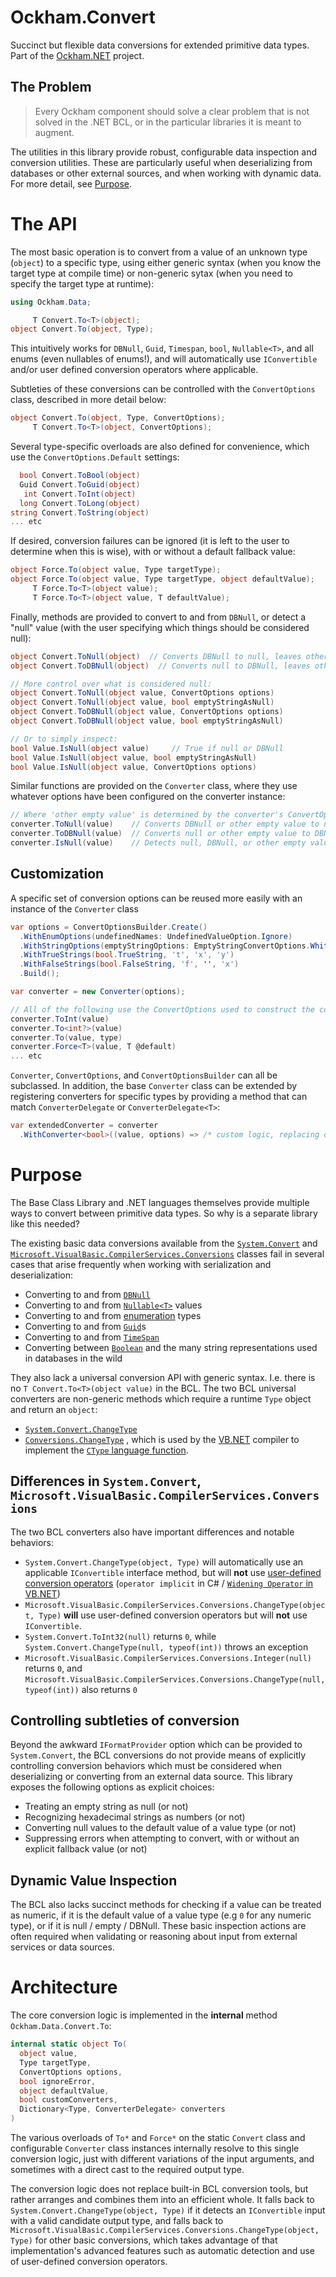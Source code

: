# Ockham.Convert
Succinct but flexible data conversions for extended primitive data types. Part of the [Ockham.NET](https://github.com/ockham-net/ockham.net) project.

## The Problem
> Every Ockham component should solve a clear problem that is not solved in the .NET BCL, or in the particular libraries it is meant to augment. 

The utilities in this library provide robust, configurable data inspection and conversion utilities. These are particularly useful when deserializing from databases or other external sources, and when working with dynamic data. For more detail, see [Purpose](#purpose).

# The API

The most basic operation is to convert from a value of an unknown type (`object`) to a specific type, using either generic syntax (when you know the target type at compile time) or non-generic sytax (when you need to specify the target type at runtime):

```C#
using Ockham.Data;

     T Convert.To<T>(object);
object Convert.To(object, Type);
```

This intuitively works for `DBNull`, `Guid`, `Timespan`, `bool`, `Nullable<T>`, and all enums (even nullables of enums!), and will automatically use `IConvertible` and/or user defined conversion operators where applicable. 

Subtleties of these conversions can be controlled with the `ConvertOptions` class, described in more detail below:

```C#
object Convert.To(object, Type, ConvertOptions);
     T Convert.To<T>(object, ConvertOptions);
```

Several type-specific overloads are also defined for convenience, which use the `ConvertOptions.Default` settings:

```C#
  bool Convert.ToBool(object)
  Guid Convert.ToGuid(object)
   int Convert.ToInt(object)
  long Convert.ToLong(object)
string Convert.ToString(object)
... etc
```

If desired, conversion failures can be ignored (it is left to the user to determine when this is wise), with or without a default fallback value:

```C#
object Force.To(object value, Type targetType);
object Force.To(object value, Type targetType, object defaultValue);
     T Force.To<T>(object value);
     T Force.To<T>(object value, T defaultValue);
```
 
Finally, methods are provided to convert to and from `DBNull`, or detect a "null" value (with the user specifying which things should be considered null):

```C#
object Convert.ToNull(object)  // Converts DBNull to null, leaves other values as-is
object Convert.ToDBNull(object)  // Converts null to DBNull, leaves other values as-is

// More control over what is considered null:
object Convert.ToNull(object value, ConvertOptions options) 
object Convert.ToNull(object value, bool emptyStringAsNull) 
object Convert.ToDBNull(object value, ConvertOptions options) 
object Convert.ToDBNull(object value, bool emptyStringAsNull) 

// Or to simply inspect:
bool Value.IsNull(object value)     // True if null or DBNull
bool Value.IsNull(object value, bool emptyStringAsNull)
bool Value.IsNull(object value, ConvertOptions options)
```

Similar functions are provided on the `Converter` class, where they use whatever options have been configured on the converter instance:

```C#
// Where 'other empty value' is determined by the converter's ConvertOptions 
converter.ToNull(value)    // Converts DBNull or other empty value to null
converter.ToDBNull(value)  // Converts null or other empty value to DBNull
converter.IsNull(value)    // Detects null, DBNull, or other empty value
```

## Customization
 
A specific set of conversion options can be reused more easily with an instance of the `Converter` class

```C#
var options = ConvertOptionsBuilder.Create()
  .WithEnumOptions(undefinedNames: UndefinedValueOption.Ignore)
  .WithStringOptions(emptyStringOptions: EmptyStringConvertOptions.WhitespaceAsNull, allowHex: true)
  .WithTrueStrings(bool.TrueString, 't', 'x', 'y')
  .WithFalseStrings(bool.FalseString, 'f', '', 'x')
  .Build();

var converter = new Converter(options);

// All of the following use the ConvertOptions used to construct the converter:
converter.ToInt(value)  
converter.To<int?>(value)
converter.To(value, type)
converter.Force<T>(value, T @default)
... etc
```

`Converter`, `ConvertOptions`, and `ConvertOptionsBuilder` can all be subclassed. In addition, the base `Converter` class can be extended by registering converters for specific types by providing a method that can match `ConverterDelegate` or `ConverterDelegate<T>`:

```C#
var extendedConverter = converter
  .WithConverter<bool>((value, options) => /* custom logic, replacing default */ );
```

# Purpose

The Base Class Library and .NET languages themselves provide multiple ways to convert between primitive data types. So why is a separate library like this needed?

The existing basic data conversions available from the [`System.Convert`](https://docs.microsoft.com/en-us/dotnet/api/system.convert) and [`Microsoft.VisualBasic.CompilerServices.Conversions`](https://docs.microsoft.com/en-us/dotnet/api/Microsoft.VisualBasic.CompilerServices.Conversions) classes fail in several cases that arise frequently when working with serialization and deserialization:

 - Converting to and from [`DBNull`](https://docs.microsoft.com/en-us/dotnet/api/system.dbnull)
 - Converting to and from [`Nullable<T>`](https://docs.microsoft.com/en-us/dotnet/api/system.nullable-1) values
 - Converting to and from [enumeration](https://docs.microsoft.com/en-us/dotnet/standard/base-types/common-type-system#Enumerations) types
 - Converting to and from [`Guid`](https://docs.microsoft.com/en-us/dotnet/api/system.guid)s
 - Converting to and from [`TimeSpan`](https://docs.microsoft.com/en-us/dotnet/api/system.timespan)
 - Converting between [`Boolean`](https://docs.microsoft.com/en-us/dotnet/api/system.boolean) and the many string representations used in databases in the wild

They also lack a universal conversion API with generic syntax. I.e. there is no `T Convert.To<T>(object value)` in the BCL. The two BCL universal converters are non-generic methods which require a runtime `Type` object and return an `object`:
 - [`System.Convert.ChangeType`](https://docs.microsoft.com/en-us/dotnet/api/system.convert.changetype) 
 - [`Conversions.ChangeType`](https://docs.microsoft.com/en-us/dotnet/api/Microsoft.VisualBasic.CompilerServices.Conversions.ChangeType) , which is used by the [VB.NET](https://docs.microsoft.com/en-us/dotnet/visual-basic/) compiler to implement the [`CType` language function](https://docs.microsoft.com/en-us/dotnet/visual-basic/language-reference/functions/ctype-function).
 
## Differences in `System.Convert`, `Microsoft.VisualBasic.CompilerServices.Conversions`

The two BCL converters also have important differences and notable behaviors: 

- `System.Convert.ChangeType(object, Type)` will automatically use an applicable `IConvertible` interface method, but will **not** use [user-defined conversion operators](https://docs.microsoft.com/en-us/dotnet/csharp/language-reference/operators/user-defined-conversion-operators) (`operator implicit` in C# / [`Widening Operator` in VB.NET](https://docs.microsoft.com/en-us/dotnet/visual-basic/language-reference/statements/operator-statement))
- `Microsoft.VisualBasic.CompilerServices.Conversions.ChangeType(object, Type)` **will** use user-defined conversion operators but will **not** use `IConvertible`.
- `System.Convert.ToInt32(null)` returns `0`, while `System.Convert.ChangeType(null, typeof(int))` throws an exception
- `Microsoft.VisualBasic.CompilerServices.Conversions.Integer(null)` returns `0`, and `Microsoft.VisualBasic.CompilerServices.Conversions.ChangeType(null, typeof(int))` also returns `0`

## Controlling subtleties of conversion

Beyond the awkward `IFormatProvider` option which can be provided to `System.Convert`, the BCL conversions do not provide means of explicitly controlling conversion behaviors which must be considered when deserializing or converting from an external data source. This library exposes the following options as explicit choices:

  - Treating an empty string as null (or not)
  - Recognizing hexadecimal strings as numbers (or not)
  - Converting null values to the default value of a value type (or not)
  - Suppressing errors when attempting to convert, with or without an explicit fallback value (or not)
 
## Dynamic Value Inspection

The BCL also lacks succinct methods for checking if a value can be treated as numeric, if it is the default value of a value type (e.g `0` for any numeric type), or if it is null / empty / DBNull. These basic inspection actions are often required when validating or reasoning about input from external services or data sources.

# Architecture

The core conversion logic is implemented in the **internal** method `Ockham.Data.Convert.To`:

```c#
internal static object To(
  object value, 
  Type targetType, 
  ConvertOptions options, 
  bool ignoreError, 
  object defaultValue,
  bool customConverters,
  Dictionary<Type, ConverterDelegate> converters
)
```

The various overloads of `To*` and `Force*` on the static `Convert` class and configurable `Converter` class instances internally resolve to this single conversion logic, just with different variations of the input arguments, and sometimes with a direct cast to the required output type.

The conversion logic does not replace built-in BCL conversion tools, but rather arranges and combines them into an efficient whole. It falls back to `System.Convert.ChangeType(object, Type)` if it detects an `IConvertible` input with a valid candidate output type, and falls back to `Microsoft.VisualBasic.CompilerServices.Conversions.ChangeType(object, Type)` for other basic conversions, which takes advantage of that implementation's advanced features such as automatic detection and use of user-defined conversion operators.

